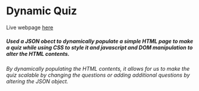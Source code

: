# Dynamic Quiz

Live webpage [here](https://maksym-sagadin.github.io/dynamic-quiz/)

##### Used a JSON obect to dynamically populate a simple HTML page to make a quiz while using CSS to style it and javascript and DOM manipulation to alter the HTML contents.
###### By dynamically populating the HTML contents, it allows for us to make the quiz scalable by changing the questions or adding additional questions by altering the JSON object.
